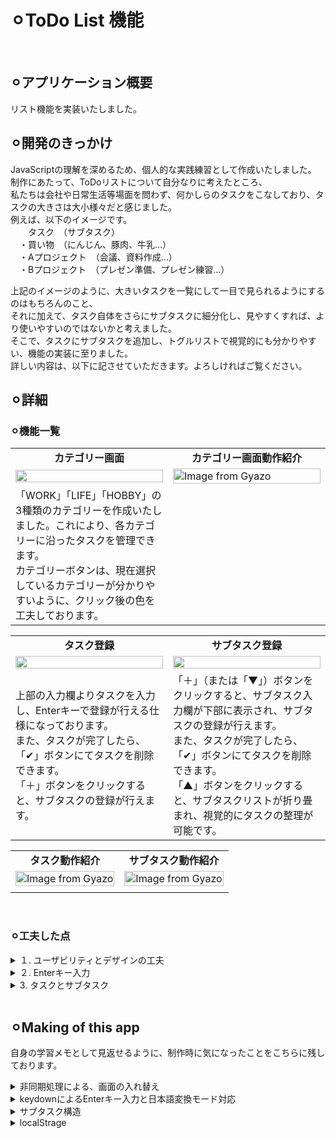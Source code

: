 # ⚪︎ToDo List 機能
<br>


## ⚪︎アプリケーション概要
リスト機能を実装いたしました。
<br>


## ⚪︎開発のきっかけ
JavaScriptの理解を深めるため、個人的な実践練習として作成いたしました。<br>
制作にあたって、ToDoリストについて自分なりに考えたところ、<br>
私たちは会社や日常生活等場面を問わず、何かしらのタスクをこなしており、タスクの大きさは大小様々だと感じました。<br>
例えば、以下のイメージです。<br>
　　タスク　（サブタスク）<br>
　・買い物　（にんじん、豚肉、牛乳...）<br>
　・Aプロジェクト　（会議、資料作成...）<br>
　・Bプロジェクト　（プレゼン準備、プレゼン練習...）<br>

上記のイメージのように、大きいタスクを一覧にして一目で見られるようにするのはもちろんのこと、<br>
それに加えて、タスク自体をさらにサブタスクに細分化し、見やすくすれば、より使いやすいのではないかと考えました。<br>
そこで、タスクにサブタスクを追加し、トグルリストで視覚的にも分かりやすい、機能の実装に至りました。<br>
詳しい内容は、以下に記させていただきます。よろしければご覧ください。<br>


## ⚪︎詳細
### ⚪︎機能一覧
<table width="100%" cellspacing="10">
  <tr>
    <td width="50%" align="center"><b>カテゴリー画面</b></td>
    <td width="50%" align="center"><b>カテゴリー画面動作紹介</b></td>
  </tr>
  <tr>
    <td width="50%"><img src="https://github.com/user-attachments/assets/2995641c-05cb-44d8-9a24-c3cd36a04c71" width="100%"></td>
    <td width="50%">
      <a href="https://gyazo.com/f98a7cd0ccd5e1ff19d9cd66c0cc813e">
        <img src="https://i.gyazo.com/f98a7cd0ccd5e1ff19d9cd66c0cc813e.gif" alt="Image from Gyazo" width="100%"/>
      </a>
    </td>
  </tr>
  <tr>
    <td width="50%">
      「WORK」「LIFE」「HOBBY」の3種類のカテゴリーを作成いたしました。これにより、各カテゴリーに沿ったタスクを管理できます。<br>
      カテゴリーボタンは、現在選択しているカテゴリーが分かりやすいように、クリック後の色を工夫しております。</td>
    <td width="50%"></td>
  </tr>
</table>

<table width="100%" cellspacing="10">
  <tr>
    <td width="50%" align="center"><b>タスク登録</b></td>
    <td width="50%" align="center"><b>サブタスク登録</b></td>
  </tr>
  <tr>
    <td width="50%"><img src="https://github.com/user-attachments/assets/80ede405-b4bb-44d3-bf8d-09442f231431" width="100%"></td>
    <td width="50%"><img src="https://github.com/user-attachments/assets/59e699c0-9326-41cf-b251-0d503ea322b9"  width="100%"></td>
  </tr>
  <tr>
    <td width="50%">
      上部の入力欄よりタスクを入力し、Enterキーで登録が行える仕様になっております。<br>
      また、タスクが完了したら、「✔︎」ボタンにてタスクを削除できます。<br>
      「＋」ボタンをクリックすると、サブタスクの登録が行えます。
    </td>
    <td width="50%">
      「＋」（または「▼」）ボタンをクリックすると、サブタスク入力欄が下部に表示され、サブタスクの登録が行えます。<br>
      また、タスクが完了したら、「✔︎」ボタンにてタスクを削除できます。<br>
      「▲」ボタンをクリックすると、サブタスクリストが折り畳まれ、視覚的にタスクの整理が可能です。
    </td>
  </tr>
</table>

<table width="100%" cellspacing="10">
  <tr>
    <td width="50%" align="center"><b>タスク動作紹介</b></td>
    <td width="50%" align="center"><b>サブタスク動作紹介</b></td>
  </tr>
  <tr>
    <td width="50%">
      <a href="https://gyazo.com/ae5a42e36aa95b5870ff347b0ea66fa6">
        <img src="https://i.gyazo.com/ae5a42e36aa95b5870ff347b0ea66fa6.gif" alt="Image from Gyazo" width="100%"/>
      </a>
    </td>
    <td width="50%">
      <a href="https://gyazo.com/09d5eb9bb23f87944045fc885ba2e81f">
        <img src="https://i.gyazo.com/09d5eb9bb23f87944045fc885ba2e81f.gif" alt="Image from Gyazo" width="100%"/>
      </a>
    </td>
  </tr>
  <tr>
    <td width="50%"></td>
    <td width="50%"></td>
  </tr>
</table>
<br>


### ⚪︎工夫した点
<details>
<summary>１. ユーザビリティとデザインの工夫</summary>
- クリック動作や、トグルリスト表示等、ユーザーがどのボタンを押すべきか視覚的、尚且つ直感的にわかるように工夫いたしました。<br>
- 特に、トグルリストボタンは、サブタスクがある場合は「▼」と表示され、ない場合は「+」と表示される仕様になっており、一目でサブタスクがあるのかわかるようになっています。
</details>

<details>
<summary>２. Enterキー入力</summary>
- 入力欄に記入後、Enterキーにてタスクの登録ができるように工夫しました。これにより、素早くタスクの登録が可能です。<br>
- 入力欄は、日本語入力の際に候補を決定するEnterキー以外のEnterキーを押された場合のみ、登録するようにしております。
</details>

<details>
<summary>3. タスクとサブタスク</summary>
- タスクを登録後、必要に応じてサブタスクを登録できるよう工夫いたしました。<br>
</details>
<br>

## ⚪︎Making of this app 
自身の学習メモとして見返せるように、制作時に気になったことをこちらに残しております。</summary>
<details>
  <summary>非同期処理による、画面の入れ替え</summary>
  - 「Work」「Life」「Hobby」タブをそれぞれクリックすると、タブに対応したビューを<div class="main_list">箇所に表示させる。<br>
      
```html
　　// index.html
   <div class="contents">
        <div class="header">
            <button class="head tab_work active" id="tabWork" data-target="work-list">Work</button>
            <button class="head tab_life" id="tabLife" data-target="life-list">Life</button>
            <button class="head tab_hobby" id="tabHobby" data-target="hobby-list">Hobby</button>
        </div>

        <div class="main">
          <div class="add_list">
            <input type="text" placeholder="add your task and push the enter" id="add_task">
          </div>

          <div class="main_list"></div>
        </div>
  </div>
```
<br>

```javascript
   //switch.js
   document.querySelectorAll(".head").forEach(btn => {　　　　　　　// ".head" クラスを持つ全ての要素を取得し、それぞれbtnと定義し、{}内の処理を行う。
      btn.addEventListener("click",()=>{　　            　　　　　　// btnがクリックされた時のイベントを登録。
          document.querySelectorAll(".head").forEach(tab => {    // ".head" クラスを持つ全ての要素を取得し、それぞれtabと定義し、{}内の処理を行う。
              tab.classList.remove("active");                    // tabのクラス名から"active"を削除。
          });
          // list
          document.querySelectorAll(".main_list .category").forEach(list => {    // ".main_list"の".category"クラスを持つ全ての要素を取得し、それぞれlistと定義し、{}内の処理を行う。
              list.classList.remove("active");　　            　　　　　        　 // listのクラス名から"active"を削除。
          });
          
          btn.classList.add("active");　　                   　　　　　        　  // btnのクラス名に"active"を追加。
          
          const targetList = document.querySelector(`.${btn.dataset.target}`);　// data-targetの値をクラス名とした要素を取得
          if (targetList) {                                                    // btn(クラス".head"とつく要素)クリック時に、
              targetList.classList.add("active");                              // targetListがあれば、クラス名にactiveを追加する。
          }
      });            
  　});
```
  <table width="80%" cellspacing="10">
    <tr>
      <td width="20%" align="left"><b>data-target</b></td>
      <td width="80%" align="left">
         HTML要素に自由にデータを持たせるための属性のひとつ。<br>
        「どの要素を対象にするか」を紐づけるための目印として使われている。<br>
         htmlで「data-target(←属性名)=""」と記載し、呼び出すときはJSに「要素.dataset.属性名」で呼び出す。<br>
         例）data-target="work-list" → 要素.dataset.target
      </td>
    </tr>
  </table>
</details>

<details>
  <summary>keydownによるEnterキー入力と日本語変換モード対応</summary>
  - 入力欄に入力しEnterキーを押すとタスクの入力が完了する。それにあたって、決定キーを「Enter」に設定した。<br>
  　しかし、Enterキーには、日本語入力の漢字確定を行うEnterと、今回設定する登録のためのEnterの2種類を分ける必要がある。<br>
      
```javascript
　　// todo.js
   function inputEnterSetting(inputElement, callback){          // どの入力要素にイベントを付けるか (inputElement) / 実際にキーが押されたときに動かす処理 (callback)
      let isComposing = false;　　　　　　　　　　　　　　　　　　　　 // 初めは、isComposing = false と定義する。
  
      inputElement.addEventListener("compositionstart", () => { // ユーザーが変換モードを開始すると
          isComposing = true;　　　　　　　　　　　　　　　　　　　　　// isComposing = ture にする
      });
  
      inputElement.addEventListener("compositionend", () => { // 変換モードが終了して確定された瞬間
          isComposing = false;　　　　　　　　　　　　　　　　　　　// isComposing = false にする
      });
  
      inputElement.addEventListener("keydown", (e) => {
          if (isComposing) return; 　　　　　　　　　　// isComposing = ture の場合、処理を実行しない。
          if (e.key === "Enter") {                 // （isComposing = false で）Enterキーを押された場合、
              callback(e);          　　　　        // (e)の処理を実行
          }
      });
    } 
```
<br>
  <table width="80%" cellspacing="10">
    <tr>
      <td width="20%" align="left"><b>keydown</b></td>
      <td width="80%" align="left">
        キーを押したときに発火するイベントを設定。<br>
          イベントリスナーで渡される e（イベントオブジェクト）の プロパティ を使って、押されたキーを判定する。<br>
          ・e.key ...キーの意味(文字や機能)を表す。<br>
          ・e.code ...キーの物理的な位置を表す。<br>
      </td>
    </tr>
  </table>

  <table width="80%" cellspacing="10">
    <tr>
      <td width="20%" align="left"><b>compositionstart</b></td>
      <td width="80%" align="left">
        ユーザーが変換モードを開始した瞬間に発火するイベントを設定。<br>
      </td>
    </tr>
  </table>

  <table width="80%" cellspacing="10">
    <tr>
      <td width="20%" align="left"><b>compositionend</b></td>
      <td width="80%" align="left">
        ユーザーが変換モードを終了し、入力が確定した瞬間に発火するイベントを設定。<br>
      </td>
    </tr>
  </table>
</details>

<details>
  <summary>サブタスク構造</summary>
  - 「＋」ボタンをクリックすると、入力欄とサブタスクエリアが表示される。以下、構造を自分用に残しております。<br>

  <table width="80%" cellspacing="10">
    <tr>
      <td width="50%" align="left"><img src="https://github.com/user-attachments/assets/5ee68d32-2b4d-440d-a400-7df73ffd8c71" width="100%"/></td>
      <td width="50%" align="left"><img src="https://github.com/user-attachments/assets/89c58f49-d12a-4e3d-84b6-0b30f3921ef4" width="100%"/></td>
    </tr>
  </table>

  ```html
  ユーザー「＋」クリック
           ↓
    [GroupBtnSetting] のイベント発火
           ↓
    subTaskArea 存在？
       ├─ いいえ → createSubtaskArea() で生成
       │         ↓
       │     subInput に Enterイベント設定
       │         ↓
       └─ はい（既に存在）
           ↓
    subTaskArea の表示切替（.active）
           ↓
    ユーザーが subInput に入力 → Enter押下
           ↓
    入力値が空？ ── はい → 無視
           │
           └─ いいえ
               ↓
        createSubtaskLists() 実行
               ↓
        subtask(li) を生成して subTaskListUl に追加
               ↓
        DelBtn設定（削除可能にする）
               ↓
        saveTaskToStorage() で保存
               ↓
        画面に表示＋localStorage更新  
```
</details>

<details>
  <summary>localStrage</summary>
  - カテゴリーごとにタスク・サブタスクの保存を行う。<br>
  
```javascript
// todo.js
function saveTaskToStorage(){
    const data = {};        　　　　                 // dataという空の箱を作成。
    document.querySelectorAll(".category").forEach(category => {
        const type = category.dataset.type;
        const taskEls = category.querySelectorAll(".task");
        const taskArray = [];　　 　                // taskArrayという空の箱を作成。

        taskEls.forEach(taskEl => {
            const title = taskEl.querySelector(".task_text").textContent;
            const subtasks = [];  　 　            // subtasksという空の箱を作成。

            taskEl.querySelectorAll(".subtask_text").forEach(subEl => {
                subtasks.push(subEl.textContent);  // subtasksという箱に"subtask_text"を格納（⭐︎）
            });

            const subTaskArea = taskEl.querySelector(".subtask_area");
            const isOpen = subTaskArea?.classList.contains("active") || false;

            taskArray.push({ title, subtasks, isOpen });     // taskArrayという箱に"title", "subtasks"（⭐︎）, "isOpen"を格納
        });
        data[type] = taskArray;　　　// dataという箱に[カテゴリー(htmlのdata-type=""部分)]ごとにtaskArray(title,subtasks,isOpen)を格納。
    });
    localStorage.setItem("tasks", JSON.stringify(data));　　　// JSON.stringify()でdataを文字列に変換し、tasksという名で保存している。
}

// localStorage イメージ
//  └── "tasks" : "{ "work":[...], "life":[...] }" ← dataを文字列化したもの
  
```

  <table width="80%" cellspacing="10">
    <tr>
      <td width="20%" align="left">localStrage</td>
      <td width="80%" align="left">
        Webブラウザにデータを保存するための仕組みで、ページを閉じたりリロードしてもデータが保持される。<br>
        データは、キーと値を文字列として保存できる。<br>
        （配列やオブジェクトを保存するにはそのまま保存できないため、「JSON.stringify()」 で文字列に変換して保存する）<br>
        削除はユーザーでも行える。(開発ツールから削除可能)<br>
      </td>
    </tr>
  </table>
  
```javascript
　// localStrageの使い方
　// 保存
　localStorage.setItem("key", "value");

　// 取得
　localStorage.getItem("key"); 

　// 削除
　localStorage.removeItem("key");

　// オブジェクトを文字列にして保存（JSON.stringify）
　const obj = { name: "Taro", age: 20 };
　localStorage.setItem("user", JSON.stringify(obj)); // userデータを保存

　// 文字列をオブジェクトにして保存（JSON.parse）
 const restored = JSON.parse(localStorage.getItem("user")); // userデータを復元
```
  <table width="80%" cellspacing="10">
    <tr>
      <td width="20%" align="left">.push</td>
      <td width="80%" align="left">
        配列の末尾に追加するメソッド。<br>
      </td>
    </tr>
  </table>
</details>
